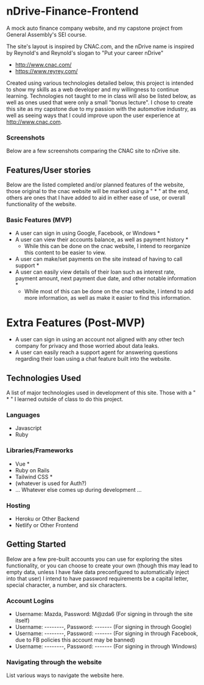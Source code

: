 # nDrive-Finance-Frontend
A mock auto finance company website, and my capstone project from General Assembly's SEI course.

The site's layout is inspired by CNAC.com, and the nDrive name is inspired by Reynold's and Reynold's slogan to "Put your career nDrive"

- http://www.cnac.com/
- https://www.reyrey.com/

Created using various technologies detailed below, this project is intended to show my skills as a web developer and my willingness to continue learning. Technologies not taught to me in class will also be listed below, as well as ones used that were only a small "bonus lecture". I chose to create this site as my capstone due to my passion with the automotive industry, as well as seeing ways that I could improve upon the user experience at http://www.cnac.com. 

### Screenshots
Below are a few screenshots comparing the CNAC site to nDrive site.


## Features/User stories
Below are the listed completed and/or planned features of the website, those original to the cnac website will be marked using a " * " at the end, others are ones that I have added to aid in either ease of use, or overall functionality of the website.

### Basic Features (MVP)
- A user can sign in using Google, Facebook, or Windows *
- A user can view their accounts balance, as well as payment history *
  - While this can be done on the cnac website, I intend to reorganize this content to be easier to view.
- A user can make/set payments on the site instead of having to call support *
- A user can easily view details of their loan such as interest rate, payment amount, next payment due date, and other notable information *
  - While most of this can be done on the cnac website, I intend to add more information, as well as make it easier to find this information.

# Extra Features (Post-MVP)
- A user can sign in using an account not aligned with any other tech company for privacy and those worried about data leaks.
- A user can easily reach a support agent for answering questions regarding their loan using a chat feature built into the website.

## Technologies Used
A list of major technologies used in development of this site. Those with a " * " I learned outside of class to do this project.

### Languages
- Javascript
- Ruby

### Libraries/Frameworks
- Vue *
- Ruby on Rails
- Tailwind CSS *
- (whatever is used for Auth?)
- ... Whatever else comes up during development ...

### Hosting
- Heroku or Other Backend
- Netlify or Other Frontend

## Getting Started
Below are a few pre-built accounts you can use for exploring the sites functionality, or you can choose to create your own (though this may lead to empty data, unless I have fake data preconfigured to automatically inject into that user)
I intend to have password requirements be a capital letter, special character, a number, and six characters.

### Account Logins
- Username: Mazda, Password: M@zda6 (For signing in through the site itself)
- Username: --------, Password: ------- (For signing in through Google)
- Username: --------, Password: ------- (For signing in through Facebook, due to FB policies this account may be banned)
- Username: --------, Password: ------- (For signing in through Windows)

### Navigating through the website
List various ways to navigate the website here.